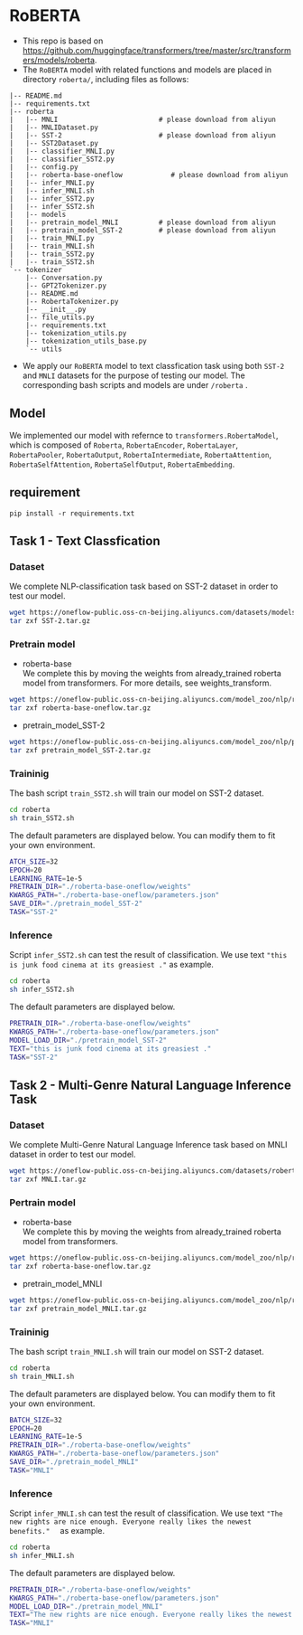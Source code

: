 # RoBERTA
- This repo is based on https://github.com/huggingface/transformers/tree/master/src/transformers/models/roberta.
- The `RoBERTA` model with related functions and models are placed in directory `roberta/`, including files as follows:

```
|-- README.md
|-- requirements.txt
|-- roberta
|   |-- MNLI                         # please download from aliyun
|   |-- MNLIDataset.py
|   |-- SST-2                        # please download from aliyun
|   |-- SST2Dataset.py
|   |-- classifier_MNLI.py
|   |-- classifier_SST2.py
|   |-- config.py
|   |-- roberta-base-oneflow            # please download from aliyun
|   |-- infer_MNLI.py
|   |-- infer_MNLI.sh
|   |-- infer_SST2.py
|   |-- infer_SST2.sh
|   |-- models
|   |-- pretrain_model_MNLI          # please download from aliyun
|   |-- pretrain_model_SST-2         # please download from aliyun
|   |-- train_MNLI.py
|   |-- train_MNLI.sh
|   |-- train_SST2.py
|   |-- train_SST2.sh
`-- tokenizer
    |-- Conversation.py
    |-- GPT2Tokenizer.py
    |-- README.md
    |-- RobertaTokenizer.py
    |-- __init__.py
    |-- file_utils.py
    |-- requirements.txt
    |-- tokenization_utils.py
    |-- tokenization_utils_base.py
    `-- utils
```

- We apply our `RoBERTA` model to text classfication task using both `SST-2` and `MNLI` datasets for the purpose of testing our model. The corresponding bash scripts and models are under `/roberta` .

## Model 

We implemented our model with refernce to `transformers.RobertaModel`, which is composed of `Roberta`, `RobertaEncoder`, `RobertaLayer`, `RobertaPooler`, `RobertaOutput`, `RobertaIntermediate`, `RobertaAttention`, `RobertaSelfAttention`, `RobertaSelfOutput`, `RobertaEmbedding`.

## requirement

```
pip install -r requirements.txt
```

## Task 1 - Text Classfication

### Dataset

We complete NLP-classification task based on SST-2 dataset in order to test our model.
```bash
wget https://oneflow-public.oss-cn-beijing.aliyuncs.com/datasets/models/NLP/SST-2.tar.gz
tar zxf SST-2.tar.gz
```
### Pretrain model
- roberta-base  <br>
We complete this by moving the weights from already_trained roberta model from transformers. For more details, see weights_transform. 
```bash
wget https://oneflow-public.oss-cn-beijing.aliyuncs.com/model_zoo/nlp/roberta/roberta-base-oneflow.tar.gz
tar zxf roberta-base-oneflow.tar.gz
```
- pretrain_model_SST-2 <br>
```bash
wget https://oneflow-public.oss-cn-beijing.aliyuncs.com/model_zoo/nlp/pretrain_model_SST-2.tar.gz
tar zxf pretrain_model_SST-2.tar.gz
```

### Traininig

The bash script `train_SST2.sh` will train our model on SST-2 dataset.

```bash
cd roberta
sh train_SST2.sh
```

The default parameters are displayed below. You can modify them to fit your own environment.

```bash
ATCH_SIZE=32
EPOCH=20
LEARNING_RATE=1e-5
PRETRAIN_DIR="./roberta-base-oneflow/weights"
KWARGS_PATH="./roberta-base-oneflow/parameters.json"
SAVE_DIR="./pretrain_model_SST-2"
TASK="SST-2"
```

### Inference

Script `infer_SST2.sh` can test the result of classification. We use text `"this is junk food cinema at its greasiest ."` as example.

```bash
cd roberta
sh infer_SST2.sh
```

The default parameters are displayed below.

```bash
PRETRAIN_DIR="./roberta-base-oneflow/weights"
KWARGS_PATH="./roberta-base-oneflow/parameters.json"
MODEL_LOAD_DIR="./pretrain_model_SST-2"
TEXT="this is junk food cinema at its greasiest ."  
TASK="SST-2"
```

## Task 2 - Multi-Genre Natural Language Inference Task

### Dataset

We complete Multi-Genre Natural Language Inference task based on MNLI dataset in order to test our model.
```bash
wget https://oneflow-public.oss-cn-beijing.aliyuncs.com/datasets/roberta/MNLI.tar.gz
tar zxf MNLI.tar.gz
```
### Pertrain model
- roberta-base  <br>
We complete this by moving the weights from already_trained roberta model from transformers.
```bash
wget https://oneflow-public.oss-cn-beijing.aliyuncs.com/model_zoo/nlp/roberta/roberta-base-oneflow.tar.gz
tar zxf roberta-base-oneflow.tar.gz
```
- pretrain_model_MNLI <br>
```bash
wget https://oneflow-public.oss-cn-beijing.aliyuncs.com/model_zoo/nlp/roberta/pretrain_model_MNLI.tar.gz
tar zxf pretrain_model_MNLI.tar.gz
```

### Traininig

The bash script `train_MNLI.sh` will train our model on SST-2 dataset.

```bash
cd roberta
sh train_MNLI.sh
```

The default parameters are displayed below. You can modify them to fit your own environment.

```bash
BATCH_SIZE=32
EPOCH=20
LEARNING_RATE=1e-5
PRETRAIN_DIR="./roberta-base-oneflow/weights"
KWARGS_PATH="./roberta-base-oneflow/parameters.json"
SAVE_DIR="./pretrain_model_MNLI"
TASK="MNLI"
```

### Inference

Script `infer_MNLI.sh` can test the result of classification. We use text `"The new rights are nice enough. Everyone really likes the newest benefits."  ` as example.

```bash
cd roberta
sh infer_MNLI.sh
```

The default parameters are displayed below.

```bash
PRETRAIN_DIR="./roberta-base-oneflow/weights"
KWARGS_PATH="./roberta-base-oneflow/parameters.json"
MODEL_LOAD_DIR="./pretrain_model_MNLI"
TEXT="The new rights are nice enough. Everyone really likes the newest benefits."  
TASK="MNLI"
```